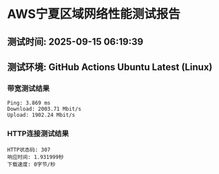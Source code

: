 # AWS宁夏区域网络性能测试报告
## 测试时间: 2025-09-15 06:19:39
## 测试环境: GitHub Actions Ubuntu Latest (Linux)

### 带宽测试结果
```
Ping: 3.869 ms
Download: 2003.71 Mbit/s
Upload: 1902.24 Mbit/s
```

### HTTP连接测试结果
```
HTTP状态码: 307
响应时间: 1.931999秒
下载速度: 0字节/秒
```

